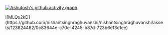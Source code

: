 [![Ashutosh's github activity graph](https://github-readme-activity-graph.vercel.app/graph?username=nishantsinghraghuvanshi&bg_color=47e1ae&color=000000&line=ff0000&point=ff0000&area=true&hide_border=true)](https://github.com/ashutosh00710/github-readme-activity-graph)
<p align = "centre">![MLQx2kD](https://github.com/nishantsinghraghuvanshi/nishantsinghraghuvanshi/assets/123824462/0c83644e-c70e-4245-b87d-723b6e13c1ee)</p>
